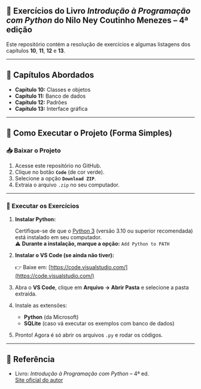 ## 📘 Exercícios do Livro *Introdução à Programação com Python* do Nilo Ney Coutinho Menezes – 4ª edição

Este repositório contém a resolução de exercícios e algumas listagens dos capítulos **10**, **11**, **12** e **13**.

---

## 📌 Capítulos Abordados

- **Capítulo 10:** Classes e objetos  
- **Capítulo 11:** Banco de dados  
- **Capítulo 12:** Padrões  
- **Capítulo 13:** Interface gráfica  

---

## 🚀 Como Executar o Projeto (Forma Simples)

### 📥 Baixar o Projeto

1. Acesse este repositório no GitHub.
2. Clique no botão **`Code`** (de cor verde).
3. Selecione a opção **`Download ZIP`**.
4. Extraia o arquivo `.zip` no seu computador.

---

### 🏃 Executar os Exercícios

1. **Instalar Python:**

   Certifique-se de que o [Python 3](https://www.python.org/downloads/) (versão 3.10 ou superior recomendada) está instalado em seu computador.  
   ⚠️ **Durante a instalação, marque a opção:** `Add Python to PATH`

2. **Instalar o VS Code (se ainda não tiver):**

   👉 Baixe em: [https://code.visualstudio.com/](https://code.visualstudio.com/)


3. Abra o **VS Code**, clique em **Arquivo → Abrir Pasta** e selecione a pasta extraída.
4. Instale as extensões:
   - **Python** (da Microsoft)
   - **SQLite** (caso vá executar os exemplos com banco de dados)
5. Pronto! Agora é só abrir os arquivos `.py` e rodar os códigos.  

---
## 🔗 Referência

- Livro: *Introdução à Programação com Python* – 4ª ed.  
  [Site oficial do autor](https://python.nilo.pro.br/)
